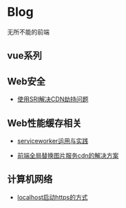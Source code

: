 # Blog

无所不能的前端

## vue系列

## Web安全

- [使用SRI解决CDN劫持问题](https://github.com/omnipotent-front-end/blog/issues/1)

## Web性能缓存相关

- [serviceworker运用与实践](https://github.com/omnipotent-front-end/blog/issues/2)

- [前端全局替换图片服务cdn的解决方案](https://github.com/omnipotent-front-end/blog/issues/3)

## 计算机网络

- [localhost启动https的方式](https://github.com/omnipotent-front-end/blog/issues/4)
